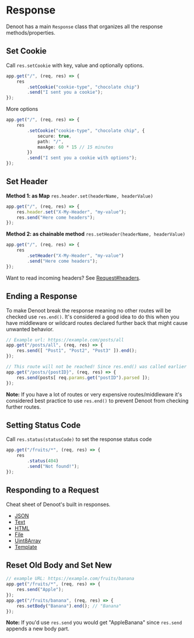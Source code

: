 # Response

Denoot has a main `Response` class that organizes all the response methods/properties.

## Set Cookie
Call `res.setCookie` with key, value and optionally options.
```ts
app.get("/", (req, res) => {
    res
        .setCookie("cookie-type", "chocolate chip")
        .send("I sent you a cookie");
});
```
More options
```ts
app.get("/", (req, res) => {
    res
        .setCookie("cookie-type", "chocolate chip", {
            secure: true,
            path: "/",
            maxAge: 60 * 15 // 15 minutes
        })
        .send("I sent you a cookie with options");
});
```

## Set Header
**Method 1: as Map** `res.header.set(headerName, headerValue)`
```ts
app.get("/", (req, res) => {
    res.header.set("X-My-Header", "my-value");
    res.send("Here come headers");
});
```
**Method 2: as chainable method** `res.setHeader(headerName, headerValue)`
```ts
app.get("/", (req, res) => {
    res
        .setHeader("X-My-Header", "my-value")
        .send("Here come headers");
});
```

Want to read incoming headers? See [Request#headers](https://denoot.dev/request#read-headers).

## Ending a Response

To make Denoot break the response meaning no other routes will be checked use `res.end()`. It's considered a good idea to do this when you have middleware or wildcard routes declared further back that might cause unwanted behavior.
```ts
// Example url: https://example.com/posts/all
app.get("/posts/all", (req, res) => {
    res.send([ "Post1", "Post2", "Post3" ]).end();
});

// This route will not be reached! Since res.end() was called earlier
app.get("/posts/{postID}", (req, res) => {
    res.send(posts[ req.params.get("postID").parsed ]);
});
```
**Note:** If you have a lot of routes or very expensive routes/middleware it's considered best practice to use `res.end()` to prevent Denoot from checking further routes.


## Setting Status Code

Call `res.status(statusCode)` to set the response status code 
```ts
app.get("/fruits/*", (req, res) => {    
    res
        .status(404)
        .send("Not found!");
});
```

## Responding to a Request

Cheat sheet of Denoot's built in responses.

- [JSON](https://denoot.dev/sending-response#json)
- [Text](https://denoot.dev/sending-response#plain-text)
- [HTML](https://denoot.dev/sending-response#html)
- [File](https://denoot.dev/sending-response#file)
- [Uint8Array](https://denoot.dev/sending-response#uint8array)
- [Template](https://denoot.dev/render-templates)


## Reset Old Body and Set New
```ts
// example URL: https://example.com/fruits/banana
app.get("/fruits/*", (req, res) => {    
    res.send("Apple");
});
app.get("/fruits/banana", (req, res) => {    
    res.setBody("Banana").end(); // "Banana"
});
```
**Note:** If you'd use `res.send` you would get "AppleBanana" since `res.send` appends a new body part.